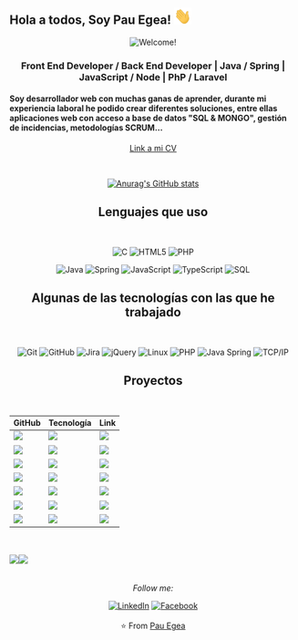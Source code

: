 <h2> Hola a todos, Soy Pau Egea! <img src="https://github.com/ABSphreak/ABSphreak/blob/master/gifs/Hi.gif" width="30px"></h2>

<div align="center" width="50">

<img src="https://i.imgur.com/jGcDVJ5.gif" alt="Welcome!" width="300"/>
  
 <h3>Front End Developer / Back End Developer | Java / Spring | JavaScript / Node | PhP / Laravel </h3>
 <h4  align="left">Soy desarrollador web con muchas ganas de aprender, durante mi experiencia laboral he podido crear diferentes soluciones, entre ellas aplicaciones web con acceso a base de datos "SQL & MONGO", gestión de incidencias, metodologías SCRUM...
 </h4>
  
  <a href="https://oen844.github.io/cv-html-css/">Link a mi CV</a>

<div align="center" width="50">
  <br>

  [![Anurag's GitHub stats](https://github-readme-stats.vercel.app/api?username=Oen844)](https://github.com/anuraghazra/github-readme-stats)
  </div>
  
  <div align="center">
    
<h2>Lenguajes que uso</h2>  <br>

![C](https://img.shields.io/badge/-C-000000?style=flat&logo=c)
![HTML5](https://img.shields.io/badge/-HTML5-000000?style=flat&logo=html5)
![PHP](https://img.shields.io/badge/-Php-000000?style=flat&logo=PHP)

![Java](https://img.shields.io/badge/-Java-000000?style=flat&logo=java)
![Spring](https://img.shields.io/badge/-Spring-000000?style=flat&logo=spring)
![JavaScript](https://img.shields.io/badge/-JavaScript-000000?style=flat&logo=javascript)
![TypeScript](https://img.shields.io/badge/-TypeScript-000000?style=flat&logo=typescript)
![SQL](https://img.shields.io/badge/-SQL-000000?style=flat&logo=postgresql)   
    
<h2>Algunas de las tecnologías con las que he trabajado</h2>  <br>

![Git](https://img.shields.io/badge/-Git-222222?style=flat&logo=git&logoColor=F05032)
![GitHub](https://img.shields.io/badge/-GitHub-222222?style=flat&logo=github&logoColor=181717)
![Jira](https://img.shields.io/badge/-Jira-222222?style=flat&logo=jira-software&logoColor=white&logoColor=0052CC)
![jQuery](https://img.shields.io/badge/-jQuery-222222?style=flat&logo=jQuery&logoColor=0769AD)
![Linux](https://img.shields.io/badge/-Linux-222222?style=flat&logo=linux&logoColor=FCC624)
![PHP](https://img.shields.io/badge/-Laravel-000000?style=flat&logo=Laravel)
![Java Spring](https://img.shields.io/badge/-Spring-222222?style=flat&logo=spring&logoColor=6DB33F)
![TCP/IP](https://img.shields.io/badge/-TCP/IP-222222?style=flat&logo=cisco&logoColor=white)


<!-- [![HitCount](http://hits.dwyl.com/ABSphreak/ABSphreak.svg)](http://hits.dwyl.com/ABSphreak/ABSphreak) -->




</div>
  
<h2> Proyectos </h2>  <br>

|GitHub|Tecnología|Link|
|---------|---------|------|
|<a href="https://github.com/Oen844/VanillaScripters"><img src="https://i.imgur.com/ZDDMb3f.png" height="100px"></a>|<img src="https://midu.dev/images/tags/node.png" height="100px">|<a href="https://mi-app-guay.herokuapp.com/"><img src="https://ih1.redbubble.net/image.1952832123.3187/st,small,507x507-pad,600x600,f8f8f8.jpg" height="100px"></a>|
|<a href="https://github.com/Oen844/react-app"><img src="https://i.imgur.com/SZ4xFPT.png" height="100px"></a>|<img src="https://i.imgur.com/9GLC2Zm.png" height="100px">|<a href="https://oen844.github.io/react-app/"><img src="https://www.setvalue.net/static/940f4088bc879934235c66a796026b9c/73822/GitHubPages.jpg" height="100px" height="100px"></a>|
|<a href="https://github.com/Oen844/sigle-page-app"><img src="https://camo.githubusercontent.com/7e60c83fd50825e9fb9dcabdda1fd2a03b11af4fe98fd1d66b6b4bf672d3164e/68747470733a2f2f692e696d6775722e636f6d2f435a6a496a69462e706e67" height="100px"></a>|<img src="https://midu.dev/images/tags/node.png" height="100px">|<a href="https://oen844.github.io/sigle-page-app/"><img src="https://www.setvalue.net/static/940f4088bc879934235c66a796026b9c/73822/GitHubPages.jpg" height="100px"></a>|
|<a href="https://github.com/Oen844/landing-page"><img src="https://camo.githubusercontent.com/ecc67676f26ae020ff4a6b24e72729faba91449c2483deb0b050e44d182785c5/68747470733a2f2f692e696d6775722e636f6d2f685a45625770762e706e67" height="100px"></a>|<img src="https://i.imgur.com/AEczbjm.png" height="100px">|<a href="https://oen844.github.io/landing-page/"><img src="https://www.setvalue.net/static/940f4088bc879934235c66a796026b9c/73822/GitHubPages.jpg" height="100px"></a>|
  |<a href="https://github.com/Oen844/Responsive_desing"><img src="https://i.imgur.com/edTpxmr.png" height="100px"></a>|<img src="https://i.imgur.com/AEczbjm.png" height="100px">|<a href="https://oen844.github.io/Responsive_desing/"><img src="https://www.setvalue.net/static/940f4088bc879934235c66a796026b9c/73822/GitHubPages.jpg" height="100px"></a>|
  |<a href="https://github.com/Oen844/workshop-1-fech"><img src="https://camo.githubusercontent.com/fec9f14e2212f9c097cb675d9b81f662d7053a5f6fa5e71f9bbb42662590f45c/68747470733a2f2f692e696d6775722e636f6d2f5847733932494d2e706e67" height="100px"></a>|<img src="https://i.imgur.com/6G9aWSW.png" height="100px">|<a href="https://oen844.github.io/workshop-1-fech/"><img src="https://www.setvalue.net/static/940f4088bc879934235c66a796026b9c/73822/GitHubPages.jpg" height="100px"></a>|
  |<a href="https://github.com/Oen844/app-themoviedb"><img src="https://i.imgur.com/JqebOuY.png" height="100px"></a>|<img src="https://i.imgur.com/AEczbjm.png" height="100px">|<a href="https://oen844.github.io/app-themoviedb/"><img src="https://www.setvalue.net/static/940f4088bc879934235c66a796026b9c/73822/GitHubPages.jpg" height="100px"></a>|



  <br>
    <br>
  
    
   <div align="center">
  <div style="display: flex;">
    <img src="https://github-readme-stats.vercel.app/api/top-langs/?username=Oen844&layout=compact&show_icons=true&title_color=ffffff&icon_color=34abeb&text_color=daf7dc&bg_color=151515" style="vertical-align: top;" />
    <img src="https://github-readme-stats.vercel.app/api?username=Oen844&show_icons=true&title_color=ffffff&icon_color=34abeb&text_color=daf7dc&bg_color=151515" />
  </div>
</div>
<br><br>
  <i>Follow me:</i><br>

<a href="https://www.linkedin.com/in/absphreak" target="_blank"><img src="https://img.shields.io/badge/LinkedIn-%230077B5.svg?&style=flat-square&logo=linkedin&logoColor=white" alt="LinkedIn"></a>
<a href="https://twitter.com/paucast" target="_blank"><img src="https://img.shields.io/badge/twitter-%231877F2.svg?&style=flat-square&logo=twitter&logoColor=white" alt="Facebook"></a>
  <br><br>
⭐️ From [Pau Egea](https://github.com/Oen844)

<!--
**Oen844/Oen844** is a ✨ _special_ ✨ repository because its `README.md` (this file) appears on your GitHub profile.
![React](https://img.shields.io/badge/-React-222222?style=flat&logo=React&logoColor=61DAFB)
![XCode](https://img.shields.io/badge/-XCode-222222?style=flat&logo=XCode&logoColor=1575F9)

  <h2>Git Status</h2>
  <br>
  <div display : flex>
 
    
![Rishit's github stats](https://github-readme-stats.vercel.app/api?username=Oen844&show_icons=true&title_color=fff&icon_color=79ff97&text_color=9f9f9f&bg_color=151515)
  
  <img src="https://github-readme-stats.vercel.app/api/top-langs/?username=Oen844&count_private=true&theme=dracula">

Here are some ideas to get you started:

- 🔭 I’m currently working on ...
- 🌱 I’m currently learning ...
- 👯 I’m looking to collaborate on ...
- 🤔 I’m looking for help with ...
- 💬 Ask me about ...
- 📫 How to reach me: ...
- 😄 Pronouns: ...
- ⚡ Fun fact: ...
-->
